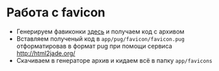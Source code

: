 # Работа с favicon
* Генерируем фавиконки [здесь](http://realfavicongenerator.net/ "генератор фавикон") и получаем код с архивом
* Вставляем полученый код в `app/pug/favicon/favicon.pug` отформатировав в формат pug при помощи сервиса http://html2jade.org/
* Скачиваем в генераторе архив и кидаем всё в папку `app/favicons`